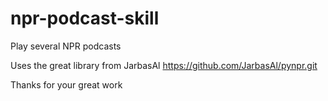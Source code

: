 # npr-podcast-skill
Play several NPR podcasts 

Uses the great library from JarbasAl https://github.com/JarbasAl/pynpr.git

Thanks for your great work

